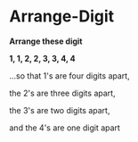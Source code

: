 # Arrange-Digit

__Arrange these digit__

__1, 1, 2, 2, 3, 3, 4, 4__

...so that 1's are four digits apart,

the 2's are three digits apart,

the 3's are two digits apart,

and the 4's are one digit apart
